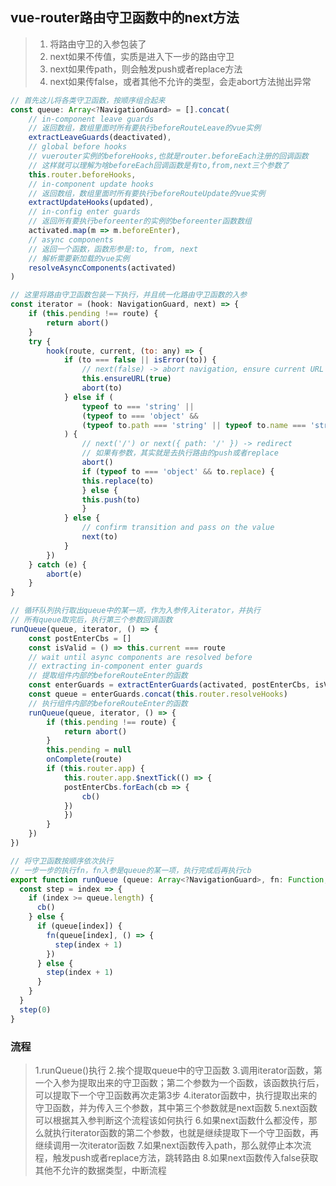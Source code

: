 ## vue-router路由守卫函数中的next方法
> 1. 将路由守卫的入参包装了
> 2. next如果不传值，实质是进入下一步的路由守卫
> 3. next如果传path，则会触发push或者replace方法
> 4. next如果传false，或者其他不允许的类型，会走abort方法抛出异常

```js
// 首先这儿将各类守卫函数，按顺序组合起来
const queue: Array<?NavigationGuard> = [].concat(
    // in-component leave guards
    // 返回数组，数组里面时所有要执行beforeRouteLeave的vue实例
    extractLeaveGuards(deactivated),
    // global before hooks
    // vuerouter实例的beforeHooks,也就是router.beforeEach注册的回调函数
    // 这样就可以理解为啥beforeEach回调函数是有to,from,next三个参数了
    this.router.beforeHooks,
    // in-component update hooks
    // 返回数组，数组里面时所有要执行beforeRouteUpdate的vue实例
    extractUpdateHooks(updated),
    // in-config enter guards
    // 返回所有要执行beforeenter的实例的beforeenter函数数组
    activated.map(m => m.beforeEnter),
    // async components
    // 返回一个函数，函数形参是:to, from, next
    // 解析需要新加载的vue实例
    resolveAsyncComponents(activated)
)
```

```js
// 这里将路由守卫函数包装一下执行，并且统一化路由守卫函数的入参
const iterator = (hook: NavigationGuard, next) => {
    if (this.pending !== route) {
        return abort()
    }
    try {
        hook(route, current, (to: any) => {
            if (to === false || isError(to)) {
                // next(false) -> abort navigation, ensure current URL
                this.ensureURL(true)
                abort(to)
            } else if (
                typeof to === 'string' ||
                (typeof to === 'object' &&
                (typeof to.path === 'string' || typeof to.name === 'string'))
            ) {
                // next('/') or next({ path: '/' }) -> redirect
                // 如果有参数，其实就是去执行路由的push或者replace
                abort()
                if (typeof to === 'object' && to.replace) {
                this.replace(to)
                } else {
                this.push(to)
                }
            } else {
                // confirm transition and pass on the value
                next(to)
            }
        })
    } catch (e) {
        abort(e)
    }
}
```

```js
// 循环队列执行取出queue中的某一项，作为入参传入iterator，并执行
// 所有queue取完后，执行第三个参数回调函数
runQueue(queue, iterator, () => {
    const postEnterCbs = []
    const isValid = () => this.current === route
    // wait until async components are resolved before
    // extracting in-component enter guards
    // 提取组件内部的beforeRouteEnter的函数
    const enterGuards = extractEnterGuards(activated, postEnterCbs, isValid)
    const queue = enterGuards.concat(this.router.resolveHooks)
    // 执行组件内部的beforeRouteEnter的函数
    runQueue(queue, iterator, () => {
        if (this.pending !== route) {
            return abort()
        }
        this.pending = null
        onComplete(route)
        if (this.router.app) {
            this.router.app.$nextTick(() => {
            postEnterCbs.forEach(cb => {
                cb()
            })
            })
        }
    })
})
```

```js
// 将守卫函数按顺序依次执行
// 一步一步的执行fn，fn入参是queue的某一项，执行完成后再执行cb
export function runQueue (queue: Array<?NavigationGuard>, fn: Function, cb: Function) {
  const step = index => {
    if (index >= queue.length) {
      cb()
    } else {
      if (queue[index]) {
        fn(queue[index], () => {
          step(index + 1)
        })
      } else {
        step(index + 1)
      }
    }
  }
  step(0)
}
```

### 流程
> 1.runQueue()执行
> 2.挨个提取queue中的守卫函数
> 3.调用iterator函数，第一个入参为提取出来的守卫函数；第二个参数为一个函数，该函数执行后，可以提取下一个守卫函数再次走第3步
> 4.iterator函数中，执行提取出来的守卫函数，并为传入三个参数，其中第三个参数就是next函数
> 5.next函数可以根据其入参判断这个流程该如何执行
> 6.如果next函数什么都没传，那么就执行iterator函数的第二个参数，也就是继续提取下一个守卫函数，再继续调用一次iterator函数
> 7.如果next函数传入path，那么就停止本次流程，触发push或者replace方法，跳转路由
> 8.如果next函数传入false获取其他不允许的数据类型，中断流程
